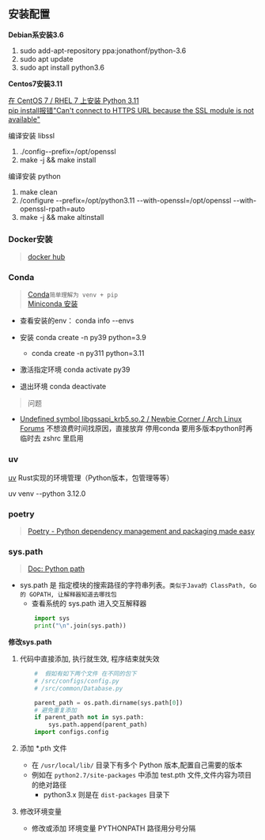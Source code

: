 ## 安装配置

**Debian系安装3.6**
1. sudo add-apt-repository ppa:jonathonf/python-3.6
1. sudo apt update 
1. sudo apt install python3.6

**Centos7安装3.11**

[在 CentOS 7 / RHEL 7 上安装 Python 3.11](https://blog.csdn.net/zhezhebie/article/details/132499755)  
[pip install报错"Can't connect to HTTPS URL because the SSL module is not available"](https://www.cnblogs.com/world-of-yuan/p/17855748.html)  

编译安装 libssl
1. ./config--prefix=/opt/openssl
1. make -j && make install

编译安装 python
1. make  clean
1. /configure --prefix=/opt/python3.11 --with-openssl=/opt/openssl --with-openssl-rpath=auto
1. make -j && make altinstall

### Docker安装
> [docker hub](https://hub.docker.com/_/python/)

### Conda
> [Conda](https://conda.io/projects/conda/en/latest/user-guide/install/index.html)`简单理解为 venv + pip`  
> [Miniconda 安装](https://docs.anaconda.com/miniconda/)  

- 查看安装的env： conda info --envs

- 安装 conda create -n py39  python=3.9 
    - conda create -n py311 python=3.11
- 激活指定环境 conda activate py39
- 退出环境 conda deactivate

> 问题
- [Undefined symbol libgssapi_krb5.so.2 / Newbie Corner / Arch Linux Forums](https://bbs.archlinux.org/viewtopic.php?id=292834) 不想浪费时间找原因，直接放弃 停用conda 要用多版本python时再临时去 zshrc 里启用  

### uv
[uv](https://docs.astral.sh/uv/) Rust实现的环境管理（Python版本，包管理等等）  

uv venv --python 3.12.0

### poetry
> [Poetry - Python dependency management and packaging made easy](https://python-poetry.org/)  

### sys.path
> [Doc: Python path](https://docs.python.org/3/using/cmdline.html#envvar-PYTHONPATH)

- sys.path 是 指定模块的搜索路径的字符串列表。`类似于Java的 ClassPath, Go的 GOPATH, 让解释器知道去哪找包`
    - 查看系统的 sys.path 进入交互解释器
    ```python
        import sys
        print("\n".join(sys.path))
    ```

**修改sys.path**
1. 代码中直接添加, 执行就生效, 程序结束就失效
    ```python
        #  假如有如下两个文件 在不同的包下
        # /src/configs/config.py
        # /src/common/Database.py

        parent_path = os.path.dirname(sys.path[0])
        # 避免重复添加
        if parent_path not in sys.path:
            sys.path.append(parent_path)
        import configs.config
    ```

1. 添加 *.pth 文件
    - 在 `/usr/local/lib/` 目录下有多个 Python 版本,配置自己需要的版本
    - 例如在 `python2.7/site-packages` 中添加 test.pth 文件,文件内容为项目的绝对路径
        - python3.x 则是在 `dist-packages` 目录下

1. 修改环境变量
    - 修改或添加 环境变量 PYTHONPATH 路径用分号分隔
